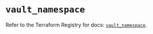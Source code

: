 # `vault_namespace`

Refer to the Terraform Registry for docs: [`vault_namespace`](https://registry.terraform.io/providers/hashicorp/vault/4.6.0/docs/resources/namespace).

